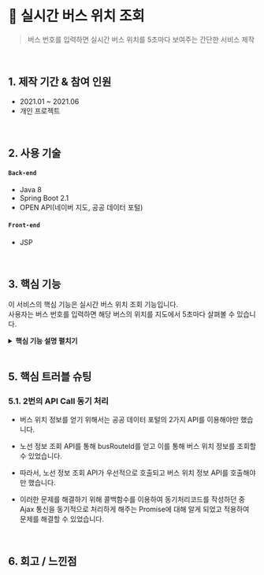 # :pushpin: 실시간 버스 위치 조회
> 버스 번호를 입력하면 실시간 버스 위치를 5초마다 보여주는 간단한 서비스 제작  
>  

</br>

## 1. 제작 기간 & 참여 인원
- 2021.01 ~ 2021.06
- 개인 프로젝트

</br>

## 2. 사용 기술
#### `Back-end`
  - Java 8
  - Spring Boot 2.1
  - OPEN API(네이버 지도, 공공 데이터 포털)
#### `Front-end`
  - JSP

</br>

## 3. 핵심 기능
이 서비스의 핵심 기능은 실시간 버스 위치 조회 기능입니다.  
사용자는 버스 번호를 입력하면 해당 버스의 위치를 지도에서 5초마다 살펴볼 수 있습니다.

<details>
<summary><b>핵심 기능 설명 펼치기</b></summary>
<div markdown="1">

### 4.1. 전체 흐름
![image](https://user-images.githubusercontent.com/56072258/164239180-5fc0ae3b-02d5-49af-8151-043d1f240589.png)

### 4.2. Controller & API Call
![image](https://user-images.githubusercontent.com/56072258/164239985-5f4f39c7-a14e-49a1-88b6-25f316313894.png)

- **노선 정보 조회 API Call** :pushpin: [코드 확인](https://github.com/Altudy/chang-rok/blob/master/Project/pjt_bus_pos/src/main/java/com/changrok/location/web/ApiController.java)
  - 입력한 버스 번호로 API Call하여 busRouteId를 얻습니다.
  - 버스 번호 입력 후 확인 버튼 클릭시 이벤트가 발생하여 AJAX통신을 합니다.
  - serviceKey와 버스 번호로 get 요청 후, xml을 받아 busRouteId를 파싱했습니다.
  
- **버스 위치 정보 조회 API Call** :pushpin: [코드 확인](https://github.com/Altudy/chang-rok/blob/master/Project/pjt_bus_pos/src/main/java/com/changrok/location/web/ApiController.java)
  - busRouteId로 API Call하여 버스들의 위치 좌표를 얻습니다.
  - serviceKey와 busRouteId로 get 요청 후, xml을 받아 itemList의 루프를 돌면서 gpsY와 gpsX를 파싱합니다.

### 4.3. VIEW
![image](https://user-images.githubusercontent.com/56072258/164242564-9a0bb2ac-381c-478c-9388-1818082ea5b8.png)
  
- **5초마다 반복 실행** :pushpin: [코드 확인](https://github.com/Altudy/chang-rok/blob/master/Project/pjt_bus_pos/src/main/resources/static/js/index.js)
  - 노선 정보 조회 API는 1번만 Call하면 되므로 SetInterval 함수를 통해 5초마다 버스 위치 정보 조회 API를 Call하도록 해줬습니다.
  
- **Promise를 사용하여 동기적 처리** :pushpin: [코드 확인](https://github.com/Altudy/chang-rok/blob/master/Project/pjt_bus_pos/src/main/resources/static/js/index.js)
  - 노선 정보 조회 API가 반드시 먼저 호출되고 나서 버스 위치 정보 조회 API가 호출되어야 하므로 Promise를 사용하여 동기적으로 처리해줬습니다.
  
- **Ajax통신할 때마다 marker 재설정** :pushpin: [코드 확인](https://github.com/Altudy/chang-rok/blob/master/Project/pjt_bus_pos/src/main/resources/static/js/index.js)
  - Ajax통신시마다 marker 배열을 초기화 해주고 Controller로부터 받은 버스 좌표 정보로 marker를 세팅해줬습니다.

</div>
</details>

</br>

## 5. 핵심 트러블 슈팅
### 5.1. 2번의 API Call 동기 처리
- 버스 위치 정보를 얻기 위해서는 공공 데이터 포털의 2가지 API를 이용해야만 했습니다.
- 노선 정보 조회 API를 통해 busRouteId를 얻고 이를 통해 버스 위치 정보를 조회할 수 있었습니다.
- 따라서, 노선 정보 조회 API가 우선적으로 호출되고 버스 위치 정보 API를 호출해야만 했습니다.

- 이러한 문제를 해결하기 위해 콜백함수를 이용하여 동기처리코드를 작성하던 중 Ajax 통신을 동기적으로 처리하게 해주는 Promise에 대해 알게 되었고 적용하여 문제를 해결할 수 있었습니다.

</br>

## 6. 회고 / 느낀점
